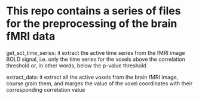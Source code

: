 # This repo contains a series of files for the preprocessing of the brain fMRI data

get_act_time_series: it extract the active time series from the fMRI image BOLD signal, i.e. only the time series for the voxels above the correlation threshold or, in other words, below the p-value threshold

extract_data: it extract all the active voxels from the brain fMRI image, course grain them, and marges the value of the voxel coordinates with their corresponding correlation value